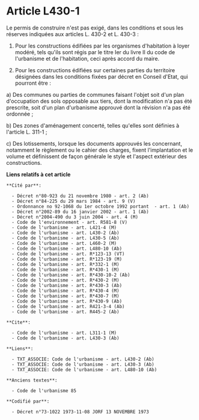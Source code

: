 # Article L430-1

Le permis de construire n'est pas exigé, dans les conditions et sous les réserves indiquées aux articles L. 430-2 et L.
430-3 :

1. Pour les constructions édifiées par les organismes d'habitation à loyer modéré, tels qu'ils sont régis par le titre Ier du
livre II du code de l'urbanisme et de l'habitation, ceci après accord du maire.

2. Pour les constructions édifiées sur certaines parties du territoire désignées dans les conditions fixées par décret en
Conseil d'Etat, qui pourront être :

a) Des communes ou parties de communes faisant l'objet soit d'un plan d'occupation des sols opposable aux tiers, dont la
modification n'a pas été prescrite, soit d'un plan d'urbanisme approuvé dont la révision n'a pas été ordonnée ;

b) Des zones d'aménagement concerté, telles qu'elles sont définies à l'article L. 311-1 ;

c) Des lotissements, lorsque les documents approuvés les concernant, notamment le règlement ou le cahier des charges, fixent
l'implantation et le volume et définissent de façon générale le style et l'aspect extérieur des constructions.

**Liens relatifs à cet article**

	**Cité par**:

	  - Décret n°80-923 du 21 novembre 1980 - art. 2 (Ab)
	  - Décret n°84-225 du 29 mars 1984 - art. 9 (V)
	  - Ordonnance no 92-1068 du 1er octobre 1992 portant  - art. 1 (Ab)
	  - Décret n°2002-89 du 16 janvier 2002 - art. 1 (Ab)
	  - Décret n°2004-490 du 3 juin 2004 - art. 4 (M)
	  - Code de l'environnement - art. R581-8 (V)
	  - Code de l'urbanisme - art. L421-4 (M)
	  - Code de l'urbanisme - art. L430-2 (Ab)
	  - Code de l'urbanisme - art. L430-5 (Ab)
	  - Code de l'urbanisme - art. L460-2 (M)
	  - Code de l'urbanisme - art. L480-10 (Ab)
	  - Code de l'urbanisme - art. R*123-13 (VT)
	  - Code de l'urbanisme - art. R*123-19 (M)
	  - Code de l'urbanisme - art. R*332-1 (M)
	  - Code de l'urbanisme - art. R*430-1 (M)
	  - Code de l'urbanisme - art. R*430-10-2 (Ab)
	  - Code de l'urbanisme - art. R*430-2 (M)
	  - Code de l'urbanisme - art. R*430-3 (Ab)
	  - Code de l'urbanisme - art. R*430-4 (M)
	  - Code de l'urbanisme - art. R*430-7 (M)
	  - Code de l'urbanisme - art. R*430-9 (Ab)
	  - Code de l'urbanisme - art. R421-3-4 (Ab)
	  - Code de l'urbanisme - art. R445-2 (Ab)

	**Cite**:

	  - Code de l'urbanisme - art. L311-1 (M)
	  - Code de l'urbanisme - art. L430-3 (Ab)

	**Liens**:

	  - TXT_ASSOCIE: Code de l'urbanisme - art. L430-2 (Ab)
	  - TXT_ASSOCIE: Code de l'urbanisme - art. L430-3 (Ab)
	  - TXT_ASSOCIE: Code de l'urbanisme - art. L480-10 (Ab)

	**Anciens textes**:

	  - Code de l'urbanisme 85

	**Codifié par**:

	  - Décret n°73-1022 1973-11-08 JORF 13 NOVEMBRE 1973
